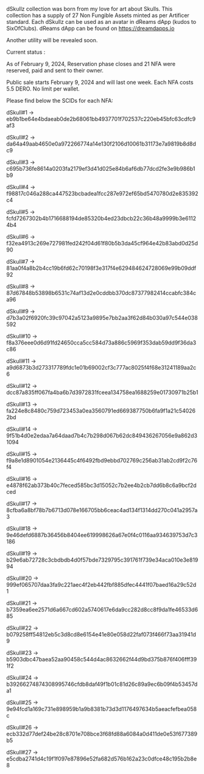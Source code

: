 dSkullz collection was born from my love for art about Skulls. This collection has a supply of 27 Non Fungible Assets minted as per Artificer standard. Each dSkullz can be used as an avatar in dReams dApp (kudos to SixOfClubs). dReams dApp can be found on https://dreamdapps.io

Another utility will be revealed soon. 

Current status : 

As of February 9, 2024, Reservation phase closes and 21 NFA were reserved, paid and sent to their owner.

Public sale starts February 9, 2024 and will last one week. Each NFA costs 5.5 DERO. No limit per wallet.

Please find below the SCIDs for each NFA:

dSkull#1	->	eb9b1be64e4bdaeab0de2b68061bb4937701f702537c220eb45bfc63cdfc9af3

dSkull#2	->	da64a49aab4650e0a972266774a14e130f2106d10061b31173e7a9819b8d8dc9

dSkull#3	->	c695b736fe8614a0203fa2179ef3d41d025e84b6af6db77dcd2fe3e9b986b1b9

dSkull#4	->	f98817c046a288ca447523bcbadea1fcc287e972ef65bd5470780d2e835392c4

dSkull#5	->	fcfd7267302b4b1716688194de85320b4ed23dbcb22c36b48a9999b3e61124b4

dSkull#6	->	f32ea4913c269e727981fed242f04d61f80b5b3da45cf964e42b83abd0d25d90

dSkull#7	->	81aa0f4a8b2b4cc19b6fd62c70198f3e317f4e629484624728069e99b09ddf92

dSkull#8	->	87d67848b53898b6531c74af13d2e0cddbb370dc87377982414ccabfc384ca96

dSkull#9	->	d7b3a02f6920fc39c97042a5123a9895e7bb2aa3f62d84b030a97c544e038592

dSkull#10	->	f8a376eee0d6d91fd24650cca5cc584d73a886c5969f353dab59dd9f36da3c86

dSkull#11	->	a9d6873b3d273317789fdc1e01b69002cf3c777ac8025f4f68e31241189aa2c6

dSkull#12	->	dcc87a835ff067fa4ba6b7d3972831fceea134758ea1688259e01730971b25b1

dSkull#13	->	fa224e8c8480c759d723453a0ea3560791ed669387750b6fa9f1a21c540262bd

dSkull#14	->	9f51b4d0e2edaa7a64daad7b4c7b298d067b62dc849436267056e9a862d31094

dSkull#15	->	f9a8e1d8901054e2136445c4f6492fbd9ebbd702769c256ab31ab2cd9f2c76f4

dSkull#16	->	e4878f62ab373b40c7feced585bc3d15052c7b2ee4b2cb7dd6b8c6a9bcf2dced

dSkull#17	->	8cfba6a8bf78b7b6713d078e166705bb6ceac4ad134f1314dd270c041a2957a3

dSkull#18	->	9e46defd6887b36456b8404ee619998626a67e0f4c0116aa934639753d7c3186

dSkull#19	->	b29e6ab72728c3cbdbdb4d0f57bde7329795c391761f739e34aca010e3e81994

dSkull#20	->	999ef065707daa3fa9c221aec4f2eb442fbf885dfec4441f07baed16a29c52d1

dSkull#21	->	b7359ea6ee2571d6a667cd602a5740617e6da9cc282d8cc8f9da1fe46533d685

dSkull#22	->	b079258ff54812eb5c3d8cd8e6154e41e80e058d22faf073f466f73aa31941d9

dSkull#23	->	b5903dbc47baea52aa90458c544d4ac8632662f44d9bd375b876f406fff391f2

dSkull#24	->	b39266274874308995746cfdb8daf49f1b01c81d26c89a9ec6b09f4b53457da1

dSkull#25	->	9e94fcd1a169c731e898959b1a9b8381b73d3d1176497634b5aeacfefbea058c

dSkull#26	->	ecb332d77def24be28c8701e708bce3f68fd88a6084a0d411de0e53f677389b5

dSkull#27	->	e5cdba2741d4c19f1f097e87896e52fa682d576b162a23c0dfce48c195b2b8e8
